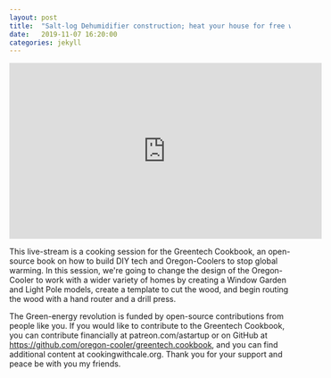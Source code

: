```yaml
---
layout: post
title:  "Salt-log Dehumidifier construction; heat your house for free with a log, salt, light, H20, & a fan."
date:   2019-11-07 16:20:00
categories: jekyll
---
```


<iframe width="560" height="315" src="https://www.youtube.com/embed/0xvmJWzojig" frameborder="0" allow="accelerometer; autoplay; encrypted-media; gyroscope; picture-in-picture" allowfullscreen></iframe>

This live-stream is a cooking session for the Greentech Cookbook, an open-source book on how to build DIY tech and Oregon-Coolers to stop global warming. In this session, we're going to change the design of the Oregon-Cooler to work with a wider variety of homes by creating a Window Garden and Light Pole models, create a template to cut the wood, and begin routing the wood with a hand router and a drill press.

The Green-energy revolution is funded by open-source contributions from people like you. If you would like to contribute to the Greentech Cookbook, you can contribute financially at patreon.com/astartup or on GitHub at https://github.com/oregon-cooler/greentech.cookbook, and you can find additional content at cookingwithcale.org. Thank you for your support and peace be with you my friends.
